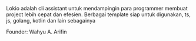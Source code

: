 Lokio adalah cli assistant untuk mendampingin para programmer membuat project lebih cepat dan efesien.
Berbagai template siap untuk digunakan, ts, js, golang, kotlin dan lain sebagainya

Founder: Wahyu A. Arifin